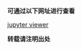 **可通过以下网址进行查看**

[jupyter viewer](https://nbviewer.jupyter.org/github/Lijunjie9502/Introduction-to-Algorithms-Third-Edition-Exercise-Notes/tree/master/)

**转载请注明出处**